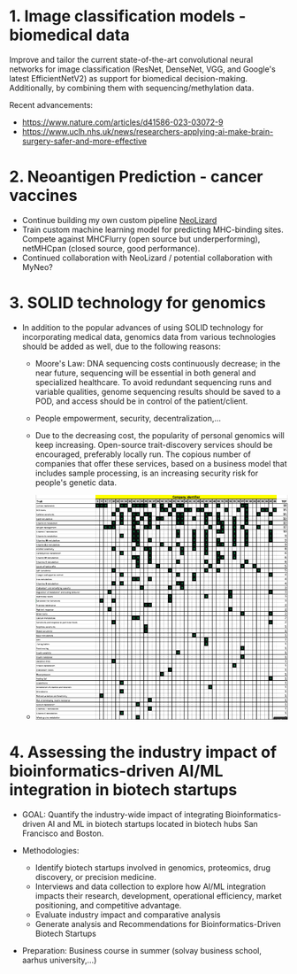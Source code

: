 # 1. Image classification models - biomedical data

Improve and tailor the current state-of-the-art convolutional neural networks for image classification (ResNet, DenseNet, VGG, and Google's latest EfficientNetV2) as support for biomedical decision-making. Additionally, by combining them with sequencing/methylation data.

Recent advancements:
- https://www.nature.com/articles/d41586-023-03072-9
- https://www.uclh.nhs.uk/news/researchers-applying-ai-make-brain-surgery-safer-and-more-effective


# 2. Neoantigen Prediction - cancer vaccines

- Continue building my own custom pipeline <a href="https://github.com/mxvp/NeoLizard" >NeoLizard</a>
- Train custom machine learning model for predicting MHC-binding sites. Compete against MHCFlurry (open source but underperforming), netMHCpan (closed source, good performance).
- Continued collaboration with NeoLizard / potential collaboration with MyNeo?

# 3. SOLID technology for genomics

- In addition to the popular advances of using SOLID technology for incorporating medical data, genomics data from various technologies should be added as well, due to the following reasons:
    - Moore's Law: DNA sequencing costs continuously decrease; in the near future, sequencing will be essential in both general and specialized healthcare. To avoid redundant sequencing runs and variable qualities, genome sequencing results should be saved to a POD, and access should be in control of the patient/client.
    - People empowerment, security, decentralization,...
    - Due to the decreasing cost, the popularity of personal genomics will keep increasing. Open-source trait-discovery services should be encouraged, preferably locally run. The copious number of companies that offer these services, based on a business model that includes sample processing, is an increasing security risk for people's genetic data.

    - ![overview of companies offering trait discovery](https://github.com/mxvp/Thesis-Initiatives/blob/main/personal_genomics_overview.png)

# 4. Assessing the industry impact of bioinformatics-driven AI/ML integration in biotech startups

- GOAL: Quantify the industry-wide impact of integrating Bioinformatics-driven AI and ML in biotech startups located in biotech hubs San Francisco and Boston.
- Methodologies:
    - Identify biotech startups involved in genomics, proteomics, drug discovery, or precision medicine.
    - Interviews and data collection to explore how AI/ML integration impacts their research, development, operational efficiency, market positioning, and competitive advantage.
    - Evaluate industry impact and comparative analysis
    - Generate analysis and Recommendations for Bioinformatics-Driven Biotech Startups

- Preparation: Business course in summer (solvay business school, aarhus university,...)

